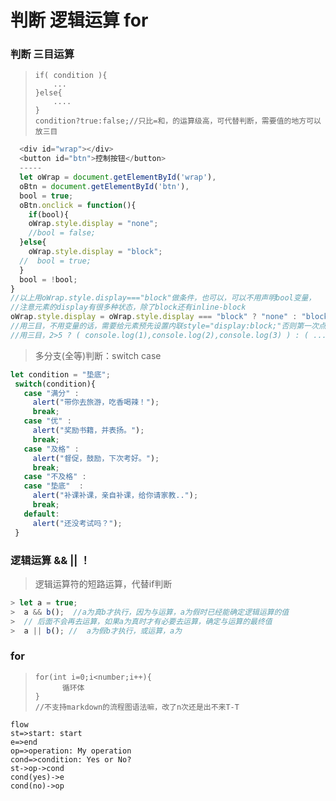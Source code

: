 # 判断  逻辑运算  for
### 判断  三目运算  
>
>     if( condition ){
>         ...
>     }else{
>         ....
>     }
>     condition?true:false;//只比=和，的运算级高，可代替判断，需要值的地方可以放三目
>
```javascript
  <div id="wrap"></div>
  <button id="btn">控制按钮</button>
  -----
  let oWrap = document.getElementById('wrap'),
  oBtn = document.getElementById('btn'),
  bool = true;
  oBtn.onclick = function(){
    if(bool){
    oWrap.style.display = "none";
    //bool = false;
  }else{
    oWrap.style.display = "block";
  //  bool = true;
  }
  bool = !bool;
}
//以上用oWrap.style.display==="block"做条件，也可以，可以不用声明bool变量，
//注意元素的display有很多种状态，除了block还有inline-block
oWrap.style.display = oWrap.style.display === "block" ? "none" : "block";
//用三目，不用变量的话，需要给元素预先设置内联style="display:block;"否则第一次点不会隐藏
//用三目，2>5 ? ( console.log(1),console.log(2),console.log(3) ) : ( ... ); 执行多个语句用()
```
>多分支(全等)判断：switch  case  
```javascript
let condition = "垫底";
 switch(condition){
   case "满分" :
     alert("带你去旅游，吃香喝辣！");
     break;
   case "优" :
     alert("奖励书籍，并表扬。");
     break;
   case "及格" :
     alert("督促，鼓励，下次考好。");
     break;
   case "不及格" :
   case "垫底"  :
     alert("补课补课，亲自补课，给你请家教..");
     break;
   default:
     alert("还没考试吗？");
 }
```

### 逻辑运算 && || ！
> 逻辑运算符的短路运算，代替if判断
```javascript
> let a = true;
>  a && b();  //a为真b才执行，因为与运算，a为假时已经能确定逻辑运算的值
>  // 后面不会再去运算，如果a为真时才有必要去运算，确定与运算的最终值
>  a || b(); //  a为假b才执行，或运算，a为
 ```


### for

>     
>     
>     for(int i=0;i<number;i++){
>           循环体
>     }
>     //不支持markdown的流程图语法嘛，改了n次还是出不来T-T
>
```
flow
st=>start: start
e=>end
op=>operation: My operation
cond=>condition: Yes or No?
st->op->cond
cond(yes)->e
cond(no)->op
```
